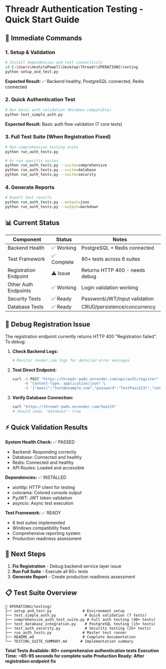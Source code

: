 # Threadr Authentication Testing - Quick Start Guide

## 🚀 Immediate Commands

### 1. Setup & Validation
```bash
# Install dependencies and test connectivity
cd C:\Users\HoshitoPowell\Desktop\Threadr\OPERATIONS\testing
python setup_and_test.py
```
**Expected Result:** ✅ Backend healthy, PostgreSQL connected, Redis connected

### 2. Quick Authentication Test
```bash
# Run basic auth validation (Windows-compatible)
python test_simple_auth.py
```
**Expected Result:** Basic auth flow validation (7 core tests)

### 3. Full Test Suite (When Registration Fixed)
```bash
# Run comprehensive testing suite
python run_auth_tests.py

# Or run specific suites
python run_auth_tests.py --suite=comprehensive
python run_auth_tests.py --suite=database
python run_auth_tests.py --suite=security
```

### 4. Generate Reports
```bash
# Export test results
python run_auth_tests.py --output=json
python run_auth_tests.py --output=markdown
```

## 📊 Current Status

| Component | Status | Notes |
|-----------|--------|-------|
| Backend Health | ✅ Working | PostgreSQL + Redis connected |
| Test Framework | ✅ Complete | 80+ tests across 6 suites |
| Registration Endpoint | ⚠️ Issue | Returns HTTP 400 - needs debug |
| Other Auth Endpoints | ✅ Working | Login validation working |
| Security Tests | ✅ Ready | Password/JWT/Input validation |
| Database Tests | ✅ Ready | CRUD/persistence/concurrency |

## 🔧 Debug Registration Issue

The registration endpoint currently returns HTTP 400 "Registration failed". To debug:

1. **Check Backend Logs:**
   ```bash
   # Monitor render.com logs for detailed error messages
   ```

2. **Test Direct Endpoint:**
   ```bash
   curl -X POST "https://threadr-pw0s.onrender.com/api/auth/register" \
        -H "Content-Type: application/json" \
        -d '{"email":"test@example.com","password":"TestPass123!","confirm_password":"TestPass123!"}'
   ```

3. **Verify Database Connection:**
   ```bash
   curl "https://threadr-pw0s.onrender.com/health"
   # Should show: "database": true
   ```

## ⚡ Quick Validation Results

**System Health Check:** ✅ PASSED
- Backend: Responding correctly
- Database: Connected and healthy  
- Redis: Connected and healthy
- API Routes: Loaded and accessible

**Dependencies:** ✅ INSTALLED
- aiohttp: HTTP client for testing
- colorama: Colored console output
- PyJWT: JWT token validation
- asyncio: Async test execution

**Test Framework:** ✅ READY
- 6 test suites implemented
- Windows compatibility fixed
- Comprehensive reporting system
- Production readiness assessment

## 🎯 Next Steps

1. **Fix Registration** - Debug backend service layer issue
2. **Run Full Suite** - Execute all 80+ tests
3. **Generate Report** - Create production readiness assessment

## 📋 Test Suite Overview

```
📁 OPERATIONS/testing/
├── setup_and_test.py              # Environment setup
├── test_simple_auth.py             # Quick validation (7 tests)
├── comprehensive_auth_test_suite.py # Full auth testing (40+ tests)
├── test_database_integration.py    # PostgreSQL testing (15+ tests)
├── test_auth_security.py           # Security testing (25+ tests)
├── run_auth_tests.py              # Master test runner
├── README.md                      # Complete documentation
└── TESTING_SUITE_SUMMARY.md      # Implementation summary
```

**Total Tests Available: 80+ comprehensive authentication tests**
**Execution Time: ~65-95 seconds for complete suite**
**Production Ready: After registration endpoint fix**